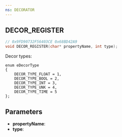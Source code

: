 ```yaml
---
ns: DECORATOR
---
```

## DECOR_REGISTER

```c
// 0x9FD90732F56403CE 0x68BD42A9
void DECOR_REGISTER(char* propertyName, int type);
```

Decor types:

```
enum eDecorType
{
    DECOR_TYPE_FLOAT = 1,
    DECOR_TYPE_BOOL = 2,
    DECOR_TYPE_INT = 3,
    DECOR_TYPE_UNK = 4,
    DECOR_TYPE_TIME = 5
};
```

## Parameters
* **propertyName**: 
* **type**: 

